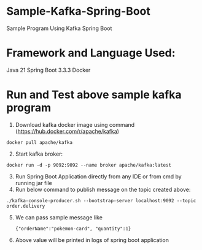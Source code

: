 # Sample-Kafka-Spring-Boot
Sample Program Using Kafka Spring Boot

# Framework and Language Used:
Java 21
Spring Boot 3.3.3
Docker


# Run and Test above sample kafka program
1. Download kafka docker image using command (https://hub.docker.com/r/apache/kafka)

`docker pull apache/kafka`

2. Start kafka broker:

`docker run -d -p 9092:9092 --name broker apache/kafka:latest`

3. Run Spring Boot Application directly from any IDE or from cmd by running jar file
4. Run below command to publish message on the topic created above:
   
 `./kafka-console-producer.sh --bootstrap-server localhost:9092 --topic order.delivery`  

5. We can pass sample message like

     `{"orderName":"pokemon-card", "quantity":1}`
6. Above value will be printed in logs of spring boot application
